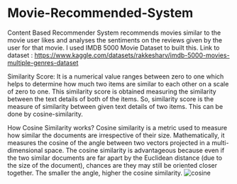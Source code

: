 # Movie-Recommended-System
Content Based Recommender System recommends movies similar to the movie user likes and analyses the sentiments on the reviews given by the user for that movie.
I used IMDB 5000 Movie Dataset to built this. Link to dataset :
  https://www.kaggle.com/datasets/rakkesharv/imdb-5000-movies-multiple-genres-dataset

Similarity Score:
It is a numerical value ranges between zero to one which helps to determine how much two items are similar to each other on a scale of zero to one. This similarity score is obtained measuring the similarity between the text details of both of the items. So, similarity score is the measure of similarity between given text details of two items. This can be done by cosine-similarity.

How Cosine Similarity works?
Cosine similarity is a metric used to measure how similar the documents are irrespective of their size. Mathematically, it measures the cosine of the angle between two vectors projected in a multi-dimensional space. The cosine similarity is advantageous because even if the two similar documents are far apart by the Euclidean distance (due to the size of the document), chances are they may still be oriented closer together. The smaller the angle, higher the cosine similarity.
![cosine](https://github.com/user-attachments/assets/ffc8936a-4279-4227-b8ae-0bc2c3ff31d5)
